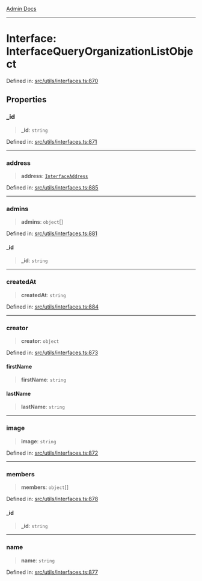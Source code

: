 [Admin Docs](/)

***

# Interface: InterfaceQueryOrganizationListObject

Defined in: [src/utils/interfaces.ts:870](https://github.com/PalisadoesFoundation/talawa-admin/blob/main/src/utils/interfaces.ts#L870)

## Properties

### \_id

> **\_id**: `string`

Defined in: [src/utils/interfaces.ts:871](https://github.com/PalisadoesFoundation/talawa-admin/blob/main/src/utils/interfaces.ts#L871)

***

### address

> **address**: [`InterfaceAddress`](InterfaceAddress.md)

Defined in: [src/utils/interfaces.ts:885](https://github.com/PalisadoesFoundation/talawa-admin/blob/main/src/utils/interfaces.ts#L885)

***

### admins

> **admins**: `object`[]

Defined in: [src/utils/interfaces.ts:881](https://github.com/PalisadoesFoundation/talawa-admin/blob/main/src/utils/interfaces.ts#L881)

#### \_id

> **\_id**: `string`

***

### createdAt

> **createdAt**: `string`

Defined in: [src/utils/interfaces.ts:884](https://github.com/PalisadoesFoundation/talawa-admin/blob/main/src/utils/interfaces.ts#L884)

***

### creator

> **creator**: `object`

Defined in: [src/utils/interfaces.ts:873](https://github.com/PalisadoesFoundation/talawa-admin/blob/main/src/utils/interfaces.ts#L873)

#### firstName

> **firstName**: `string`

#### lastName

> **lastName**: `string`

***

### image

> **image**: `string`

Defined in: [src/utils/interfaces.ts:872](https://github.com/PalisadoesFoundation/talawa-admin/blob/main/src/utils/interfaces.ts#L872)

***

### members

> **members**: `object`[]

Defined in: [src/utils/interfaces.ts:878](https://github.com/PalisadoesFoundation/talawa-admin/blob/main/src/utils/interfaces.ts#L878)

#### \_id

> **\_id**: `string`

***

### name

> **name**: `string`

Defined in: [src/utils/interfaces.ts:877](https://github.com/PalisadoesFoundation/talawa-admin/blob/main/src/utils/interfaces.ts#L877)
